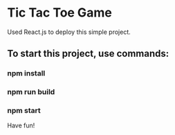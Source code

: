 # Tic Tac Toe Game 

Used React.js to deploy this simple project.

## To start this project, use commands:
### npm install
### npm run build
### npm start

Have fun!
